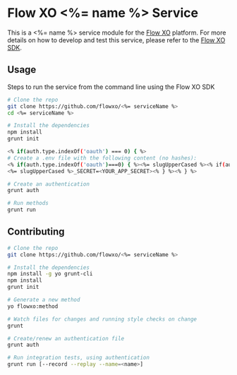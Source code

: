 # Flow XO <%= name %> Service

This is a <%= name %> service module for the [Flow XO](https://flowxo.com) platform. For more details on how to develop and test this service, please refer to the [Flow XO SDK](http://github.com/flowxo/flowxo-sdk).

## Usage

Steps to run the service from the command line using the Flow XO SDK
``` bash
# Clone the repo
git clone https://github.com/flowxo/<%= serviceName %>
cd <%= serviceName %>

# Install the dependencies
npm install
grunt init

<% if(auth.type.indexOf('oauth') === 0) { %>
# Create a .env file with the following content (no hashes):
<% if(auth.type.indexOf('oauth')===0) { %><%= slugUpperCased %><% if(auth.type === 'oauth1') { %>_KEY=<YOUR_APP_KEY><% } else { %>_ID=<YOUR_APP_ID><% } %>
<%= slugUpperCased %>_SECRET=<YOUR_APP_SECRET><% } %><% } %>

# Create an authentication
grunt auth

# Run methods
grunt run
```

## Contributing

``` bash
# Clone the repo
git clone https://github.com/flowxo/<%= serviceName %>

# Install the dependencies
npm install -g yo grunt-cli
npm install
grunt init

# Generate a new method
yo flowxo:method

# Watch files for changes and running style checks on change
grunt

# Create/renew an authentication file
grunt auth

# Run integration tests, using authentication
grunt run [--record --replay --name=<name>]

```
